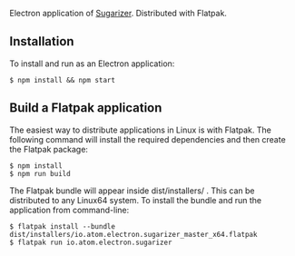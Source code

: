 Electron application of [Sugarizer](http://sugarizer.org).
Distributed with Flatpak.

Installation
------------

To install and run as an Electron application:

    $ npm install && npm start

Build a Flatpak application
---------------------------

The easiest way to distribute applications in Linux is with Flatpak.
The following command will install the required dependencies and then
create the Flatpak package:

    $ npm install
    $ npm run build

The Flatpak bundle will appear inside dist/installers/ . This can be
distributed to any Linux64 system.  To install the bundle and run the
application from command-line:

    $ flatpak install --bundle dist/installers/io.atom.electron.sugarizer_master_x64.flatpak
    $ flatpak run io.atom.electron.sugarizer
